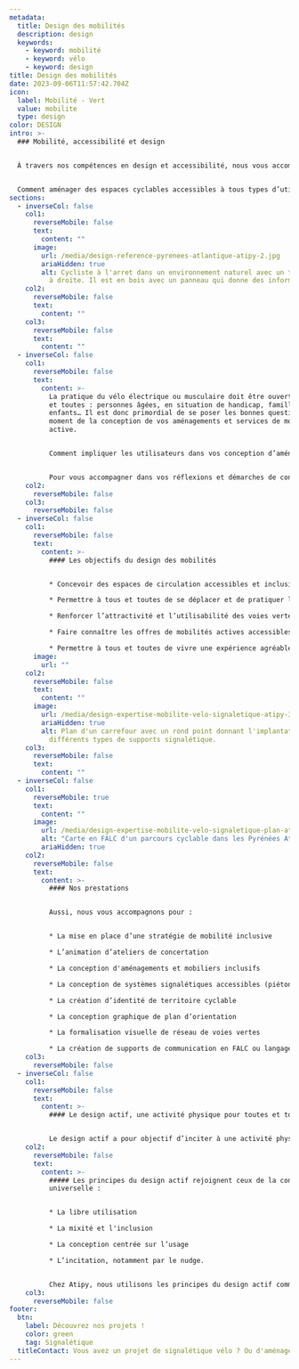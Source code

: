 ```yaml
---
metadata:
  title: Design des mobilités
  description: design
  keywords:
    - keyword: mobilité
    - keyword: vélo
    - keyword: design
title: Design des mobilités
date: 2023-09-06T11:57:42.704Z
icon:
  label: Mobilité - Vert
  value: mobilite
  type: design
color: DESIGN
intro: >-
  ### Mobilité, accessibilité et design


  À travers nos compétences en design et accessibilité, nous vous accompagnons dans votre projet territorial des mobilités actives.


  Comment aménager des espaces cyclables accessibles à tous types d’utilisateurs&nbsp;? Comment mettre en place un système de signalétique favorable aux piétons et aux cyclistes&nbsp;? Comment orienter sur un pôle d'échanges multimodal ou sur une voie verte&nbsp;?
sections:
  - inverseCol: false
    col1:
      reverseMobile: false
      text:
        content: ""
      image:
        url: /media/design-reference-pyrenees-atlantique-atipy-2.jpg
        ariaHidden: true
        alt: Cycliste à l'arret dans un environnement naturel avec un totem signalétique
          à droite. Il est en bois avec un panneau qui donne des informations.
    col2:
      reverseMobile: false
      text:
        content: ""
    col3:
      reverseMobile: false
      text:
        content: ""
  - inverseCol: false
    col1:
      reverseMobile: false
      text:
        content: >-
          La pratique du vélo électrique ou musculaire doit être ouverte à tous
          et toutes : personnes âgées, en situation de handicap, familles,
          enfants… Il est donc primordial de se poser les bonnes questions au
          moment de la conception de vos aménagements et services de mobilité
          active.


          Comment impliquer les utilisateurs dans vos conception d’aménagements cyclables&nbsp;? Comment créer une identité impactante sur l’ensemble d’un territoire cyclable&nbsp;? Comment informer tous les publics des services liés au vélo&nbsp;? Comment créer une signalétique d’orientation accessible destinée aux cyclistes&nbsp;? Comment permettre une bonne expérience à tous types d’utilisateurs&nbsp;?


          Pour vous accompagner dans vos réflexions et démarches de conception, notre équipe pluridisciplinaire est composée de consultants en accessibilité, designers et urbanistes. Nous utilisons les principes de la conception universelle et du design actif.
    col2:
      reverseMobile: false
    col3:
      reverseMobile: false
  - inverseCol: false
    col1:
      reverseMobile: false
      text:
        content: >-
          #### Les objectifs du design des mobilités


          * Concevoir des espaces de circulation accessibles et inclusifs

          * Permettre à tous et toutes de se déplacer et de pratiquer le vélo ou la marche

          * Renforcer l’attractivité et l’utilisabilité des voies vertes ou pistes cyclables

          * Faire connaître les offres de mobilités actives accessibles

          * Permettre à tous et toutes de vivre une expérience agréable de la pratique du vélo.
      image:
        url: ""
    col2:
      reverseMobile: false
      text:
        content: ""
      image:
        url: /media/design-expertise-mobilite-velo-signaletique-atipy-3.jpg
        ariaHidden: true
        alt: Plan d'un carrefour avec un rond point donnant l'implantation précise de
          différents types de supports signalétique.
    col3:
      reverseMobile: false
      text:
        content: ""
  - inverseCol: false
    col1:
      reverseMobile: true
      text:
        content: ""
      image:
        url: /media/design-expertise-mobilite-velo-signaletique-plan-atipy-4.jpg
        alt: "Carte en FALC d'un parcours cyclable dans les Pyrénées Atlantiques. "
        ariaHidden: true
    col2:
      reverseMobile: false
      text:
        content: >-
          #### Nos prestations


          Aussi, nous vous accompagnons pour :


          * La mise en place d’une stratégie de mobilité inclusive

          * L’animation d’ateliers de concertation

          * La conception d'aménagements et mobiliers inclusifs

          * La conception de systèmes signalétiques accessibles (piétons, cyclistes)

          * La création d’identité de territoire cyclable

          * La conception graphique de plan d’orientation

          * La formalisation visuelle de réseau de voies vertes

          * La création de supports de communication en FALC ou langage clair
    col3:
      reverseMobile: false
  - inverseCol: false
    col1:
      reverseMobile: false
      text:
        content: >-
          #### Le design actif, une activité physique pour toutes et tous


          Le design actif a pour objectif d’inciter à une activité physique dans l’espace public. Cela permet aux personnes éloignées de l’activité physique et sportive de pratiquer de façon libre et ouverte.
    col2:
      reverseMobile: false
      text:
        content: >-
          ##### Les principes du design actif rejoignent ceux de la conception
          universelle :


          * La libre utilisation

          * La mixité et l'inclusion

          * La conception centrée sur l’usage

          * L’incitation, notamment par le nudge.


          Chez Atipy, nous utilisons les principes du design actif comme outil au service de la mobilité et de l’accessibilité : développement d’aménagements cyclables accessibles, création de systèmes signalétiques, mise en place de services et identité territoriale…
    col3:
      reverseMobile: false
footer:
  btn:
    label: Découvrez nos projets !
    color: green
    tag: Signalétique
  titleContact: Vous avez un projet de signalétique vélo ? Ou d'aménagements cyclables ?
---
```

